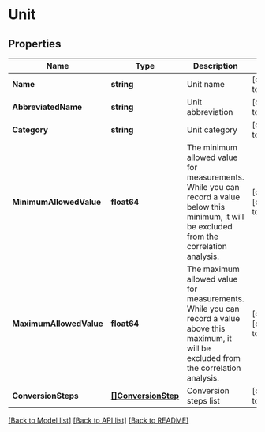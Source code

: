 # Unit

## Properties
Name | Type | Description | Notes
------------ | ------------- | ------------- | -------------
**Name** | **string** | Unit name | [default to null]
**AbbreviatedName** | **string** | Unit abbreviation | [default to null]
**Category** | **string** | Unit category | [default to null]
**MinimumAllowedValue** | **float64** | The minimum allowed value for measurements. While you can record a value below this minimum, it will be excluded from the correlation analysis. | [optional] [default to null]
**MaximumAllowedValue** | **float64** | The maximum allowed value for measurements. While you can record a value above this maximum, it will be excluded from the correlation analysis. | [optional] [default to null]
**ConversionSteps** | [**[]ConversionStep**](ConversionStep.md) | Conversion steps list | [default to null]

[[Back to Model list]](../README.md#documentation-for-models) [[Back to API list]](../README.md#documentation-for-api-endpoints) [[Back to README]](../README.md)


